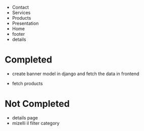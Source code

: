 - Contact
- Services
- Products
- Presentation
- Home
- footer
- details

# Completed

- create banner model in django and fetch the data in frontend

- fetch products

# Not Completed

- details page
- mizelli il filter category
